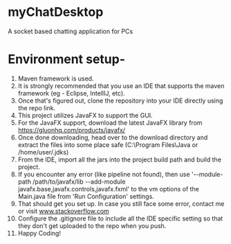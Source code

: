 # myChatDesktop
A socket based chatting application for PCs

# Environment setup-
1. Maven framework is used.
2. It is strongly recommended that you use an IDE that supports the maven framework (eg - Eclipse, IntellIJ, etc).
3. Once that's figured out, clone the repository into your IDE directly using the repo link.
4. This project utilizes JavaFX to support the GUI.
5. For the JavaFX support, download the latest JavaFX library from https://gluonhq.com/products/javafx/
6. Once done downloading, head over to the download directory and extract the files into some place safe (C:\Program Files\Java or /home/user/.jdks)
7. From the IDE, import all the jars into the project build path and build the project.
8. If you encounter any error (like pipeline not found), then use '--module-path /path/to/javafx/lib --add-module javafx.base,javafx.controls,javafx.fxml' to the vm options of the Main.java file from 'Run Configuration' settings.
9. That should get you set up. In case you still face some error, contact me or visit www.stackoverflow.com
10. Configure the .gitignore file to include all the IDE specific setting so that they don't get uploaded to the repo when you push.
11. Happy Coding!